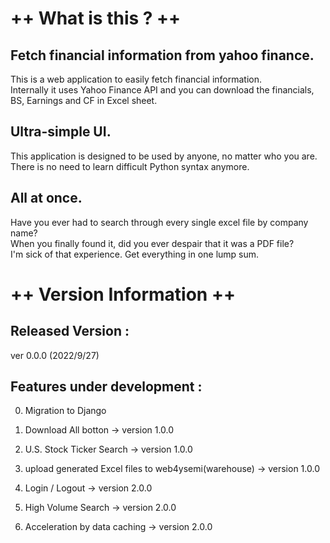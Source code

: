 # ++ What is this ? ++

## Fetch financial information from yahoo finance.
This is a web application to easily fetch financial information. <br>
Internally it uses Yahoo Finance API and you can download the financials, BS, Earnings and CF in Excel sheet. 

## Ultra-simple UI.
This application is designed to be used by anyone, no matter who you are.<br> 
There is no need to learn difficult Python syntax anymore.

## All at once.
Have you ever had to search through every single excel file by company name? <br>
When you finally found it, did you ever despair that it was a PDF file?<br>
I'm sick of that experience. Get everything in one lump sum.

# ++ Version Information ++

## Released Version : 
ver 0.0.0 (2022/9/27)

## Features under development :

0. Migration to Django 

1. Download All botton -> version 1.0.0
2. U.S. Stock Ticker Search -> version 1.0.0
3. upload generated Excel files to web4ysemi(warehouse) -> version 1.0.0
4. Login / Logout -> version 2.0.0
5. High Volume Search -> version 2.0.0
6. Acceleration by data caching -> version 2.0.0

